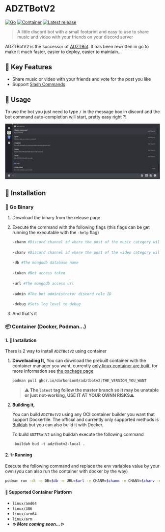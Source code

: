 # ADZTBotV2

[![Go](https://github.com/DarkOnion0/ADZTBotV2/actions/workflows/go.yml/badge.svg)](https://github.com/DarkOnion0/ADZTBotV2/actions/workflows/go.yml) [![Container](https://github.com/DarkOnion0/ADZTBotV2/actions/workflows/container.yml/badge.svg)](https://github.com/DarkOnion0/ADZTBotV2/actions/workflows/container.yml) [![Latest release](https://shields.io/github/v/release/DarkOnion0/ADZTBotV2?display_name=tag&include_prereleases&label=%F0%9F%93%A6%20Latest%20release)](https://shields.io/github/v/release/DarkOnion0/ADZTBotV2?display_name=tag&include_prereleases&label=%F0%9F%93%A6%20Latest%20release)

> A little discord bot with a small footprint and easy to use to share music and video with your friends on your discord server

ADZTBotV2 is the successor of [ADZTBot](https://github.com/DarkOnion0/ADZTBot). It has been rewritten in go to make it
much faster, easier to deploy, easier to maintain...

## 🚀 Key Features

- Share music or video with your friends and vote for the post you like
- Support [Slash Commands](https://support.discord.com/hc/en-us/articles/1500000368501-Slash-Commands-FAQ)

## 📖 Usage

To use the bot you just need to type `/` in the message box in discord and the bot command auto-completion will start,
pretty easy right ?!

![img.png](Pictures/UsageScreenCapture.png)

## 💾 Installation

### 🐹 Go Binary

1. Download the binary from the release page
2. Execute the command with the following flags (this flags can be get running the executable with the `-help` flag)

   ```sh
   -chanm #Discord channel id where the post of the music category will be sent to

   -chanv #Discord channel id where the post of the video category will be sent to

   -db #The mongodb database name

   -token #Bot access token

   -url #The mongodb access url
   
   -admin #The bot administrator discord role ID
   
   -debug #Sets log level to debug

   ```

3. And that's it

### 📦 Container (Docker, Podman...)

#### 1. 💾 Installation

There is 2 way to install `ADZTBotV2` using container

1. **Downloading It,**
   You can download the prebuilt container with the container manager you want,
   currently [only linux container are built](#-supported-container-platform), for more information
   see [the package page](https://github.com/DarkOnion0/ADZTBotV2/pkgs/container/adztbotv2)

   ```sh
   podman pull ghcr.io/darkonion0/adztbotv2:THE_VERSION_YOU_WANT
   ```

   > **⚠️ The `latest` tag follow the master branch so it may be unstable or just not-working, USE IT AT YOUR OWNN RISKS⚠️**

2. **Building it,**

   You can build `ADZTBotV2` using any OCI container builder you want that support Dockerfile. The official and
   currently only supported methods is [Buildah](https://github.com/containers/buildah) but you can also build it with
   Docker.

   To build `ADZTBotV2` using buildah execute the following command

   ```shell
    buildah bud -t adztbotv2-local .
   ```

#### 2. ✨ Running

Execute the following command and replace the env variables value by your own (you can also run the container with
docker by the way)

```sh
podman run -dt -e DB=$db -e URL=$url -e CHANM=$chanm -e CHANV=$chanv -e TOKEN=$token -e ADMIN=$admin -e DEBUG=$debug adztbotv2 ghcr.io/darkonion0/adztbotv2:latest
```

#### 🌉 Supported Container Platform

- `linux/amd64`
- `linux/386`
- `linux/arm64`
- `linux/arm`
- **_✨ More coming soon...✨_**
